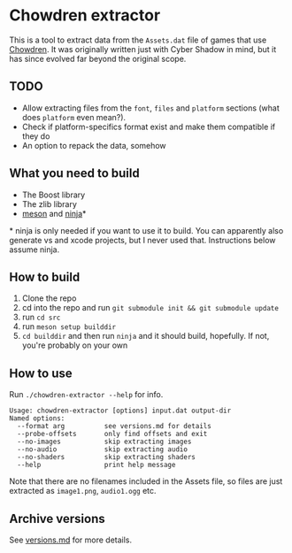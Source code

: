 # Chowdren extractor

This is a tool to extract data from the `Assets.dat` file of games that use [Chowdren](https://mp2.dk/chowdren/). It was originally written just with Cyber Shadow in mind, but it has since evolved far beyond the original scope.

## TODO

- Allow extracting files from the `font`, `files` and `platform` sections (what does `platform` even mean?).
- Check if platform-specifics format exist and make them compatible if they do
- An option to repack the data, somehow

## What you need to build

- The Boost library
- The zlib library
- [meson](https://mesonbuild.com/) and [ninja](https://github.com/ninja-build/ninja/)*

\* ninja is only needed if you want to use it to build. You can apparently also generate vs and xcode projects, but I never used that. Instructions below assume ninja.

## How to build

1. Clone the repo
2. cd into the repo and run `git submodule init && git submodule update` 
3. run `cd src`
4. run `meson setup builddir`
5. `cd builddir` and then run `ninja` and it should build, hopefully. If not, you're probably on your own

## How to use

Run `./chowdren-extractor --help` for info. 
```
Usage: chowdren-extractor [options] input.dat output-dir
Named options:
  --format arg          see versions.md for details
  --probe-offsets       only find offsets and exit
  --no-images           skip extracting images
  --no-audio            skip extracting audio
  --no-shaders          skip extracting shaders
  --help                print help message
```

Note that there are no filenames included in the Assets file, so files are just extracted as `image1.png`, `audio1.ogg` etc.

## Archive versions

See [versions.md](versions.md) for more details.
